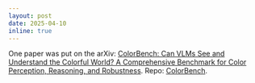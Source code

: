 ```yaml
---
layout: post
date: 2025-04-10
inline: true
---
```


One paper was put on the arXiv: [ColorBench: Can VLMs See and Understand the Colorful World? A Comprehensive Benchmark for Color Perception, Reasoning, and Robustness](https://arxiv.org/abs/2504.10514). Repo: [ColorBench](https://github.com/tianyi-lab/ColorBench).

